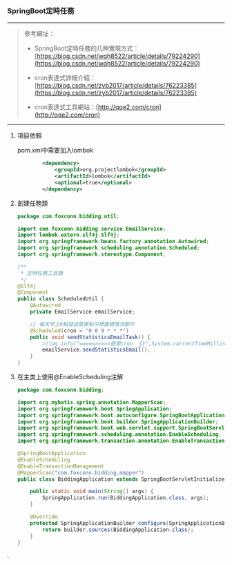 ### SpringBoot定時任務

****

> 參考網址：
> 
> * SpringBoot定時任務的几种實現方式：[https://blog.csdn.net/wqh8522/article/details/79224290](https://blog.csdn.net/wqh8522/article/details/79224290)
> 
> * cron表達式詳細介紹：[https://blog.csdn.net/zyb2017/article/details/76223385](https://blog.csdn.net/zyb2017/article/details/76223385)
> 
> * cron表達式工具網站：[http://qqe2.com/cron](http://qqe2.com/cron)

****

1. 項目依賴
   
   pom.xml中需要加入lombok
   
   ```xml
           <dependency>
               <groupId>org.projectlombok</groupId>
               <artifactId>lombok</artifactId>
               <optional>true</optional>
           </dependency>
   ```

2. 創建任務類
   
   ```java
   package com.foxconn.bidding.util;
   
   import com.foxconn.bidding.service.EmailService;
   import lombok.extern.slf4j.Slf4j;
   import org.springframework.beans.factory.annotation.Autowired;
   import org.springframework.scheduling.annotation.Scheduled;
   import org.springframework.stereotype.Component;
   
   /**
    * 定時任務工具類
    */
   @Slf4j
   @Component
   public class ScheduledUtil {
       @Autowired
       private EmailService emailService;
   
       // 每天早上9點發送發單和中標匯總情況郵件
       @Scheduled(cron = "0 0 9 * * *")
       public void sendStatisticsEmailTask() {
           //log.info("=====>>>>>使用cron  {}",System.currentTimeMillis());
           emailService.sendStatisticsEmail();
       }
   }
   ```

3. 在主类上使用@EnableScheduling注解
   
   ```java
   package com.foxconn.bidding;
   
   import org.mybatis.spring.annotation.MapperScan;
   import org.springframework.boot.SpringApplication;
   import org.springframework.boot.autoconfigure.SpringBootApplication;
   import org.springframework.boot.builder.SpringApplicationBuilder;
   import org.springframework.boot.web.servlet.support.SpringBootServletInitializer;
   import org.springframework.scheduling.annotation.EnableScheduling;
   import org.springframework.transaction.annotation.EnableTransactionManagement;
   
   @SpringBootApplication
   @EnableScheduling
   @EnableTransactionManagement
   @MapperScan("com.foxconn.bidding.mapper")
   public class BiddingApplication extends SpringBootServletInitializer {
   
       public static void main(String[] args) {
           SpringApplication.run(BiddingApplication.class, args);
       }
   
       @Override
       protected SpringApplicationBuilder configure(SpringApplicationBuilder builder) {
           return builder.sources(BiddingApplication.class);
       }
   }
   ```

.
